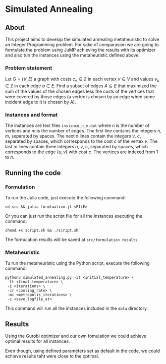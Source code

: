 # Simulated Annealing 

## About
This project aims to develop the simulated annealing metaheuristic to solve an Integer Programming problem. For sake of comparasion we are going to formulate the problem using JuMP achieving the results with its optimizer and also tun the instances using the metaheuristic defined above.

### Problem statement

Let $G = (V, E)$ a graph with costs $c_v \in \mathbb{Z}$ in each vertex $v \in V$ and values $v_a \in \mathbb{Z}$ in each edge $a \in E$. Find a subset of edges $A \subseteq E$ that maximized the sum of the values of the chosen edges less the costs of the vertices that were covered by those edges (a vertex is chosen by an edge when some incident edge to it is chosen by A).

### Instances and format
The instances are text files ```instance_n_m.dat``` where $n$ is the number of vertices and $m$ is the number of edges. The first line contains the integers $n$, $m$, separated by spaces. The next $n$ lines contain the integers $v$, $c$, separated by spaces, which corresponds to the cost $c$ of the vertex $v$. The last $m$ lines contain three integers $u$, $v$, $c$, separated by spaces, which corresponds to the edge $\{u, v\}$ with cost $c$. The vertices are indexed from 1 to $n$.

## Running the code

### Formulation
To run the Julia code, just execute the following command:

```console
cd src && julia formluation.jl <FILE>
```

Or you can just run the script file for all the instances executing the command:

```console
chmod +x script.sh && ./script.sh
```

The formulation results will be saved at ```src/formulation results```


### Metaheuristic
Tu run the metaheuristic using the Python script, execute the following command:

```console
python3 simulated_annealing.py -it <initial_temperature> \
 -ft <final_temperature> \
 -i <iterations> \
 -cr <cooling_rate> \
 -mi <metropolis_iterations> \
 -s <save_logfile_at>
```

This command will run all the instances included in the ```data``` directory.

## Results
Using the Gurobi optimizer and our own fomulation we could achieve optimal results for all instances.

Even though, using defined parameters set as default in the code, we could achieve results taht were close to the optimal.